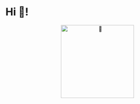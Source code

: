 # Hi 👋!

<p align="center">
  <img
    src="https://github.githubassets.com/images/icons/emoji/unicode/1f351.png"
    width="200"
    alt="🍑"
  />
</p>
